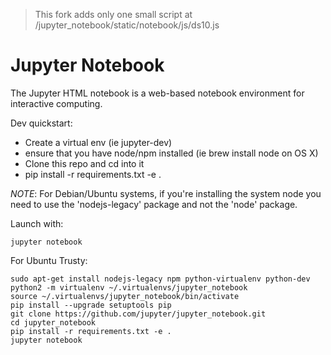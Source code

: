 > This fork adds only one small script at /jupyter_notebook/static/notebook/js/ds10.js

# Jupyter Notebook

The Jupyter HTML notebook is a web-based notebook environment for interactive computing.

Dev quickstart:

* Create a virtual env (ie jupyter-dev)
* ensure that you have node/npm installed (ie brew install node on OS X)
* Clone this repo and cd into it
* pip install -r requirements.txt -e .

_NOTE_: For Debian/Ubuntu systems, if you're installing the system node you need
to use the 'nodejs-legacy' package and not the 'node' package.

Launch with:

    jupyter notebook

For Ubuntu Trusty:
```
sudo apt-get install nodejs-legacy npm python-virtualenv python-dev
python2 -m virtualenv ~/.virtualenvs/jupyter_notebook
source ~/.virtualenvs/jupyter_notebook/bin/activate
pip install --upgrade setuptools pip
git clone https://github.com/jupyter/jupyter_notebook.git
cd jupyter_notebook
pip install -r requirements.txt -e .
jupyter notebook
```

